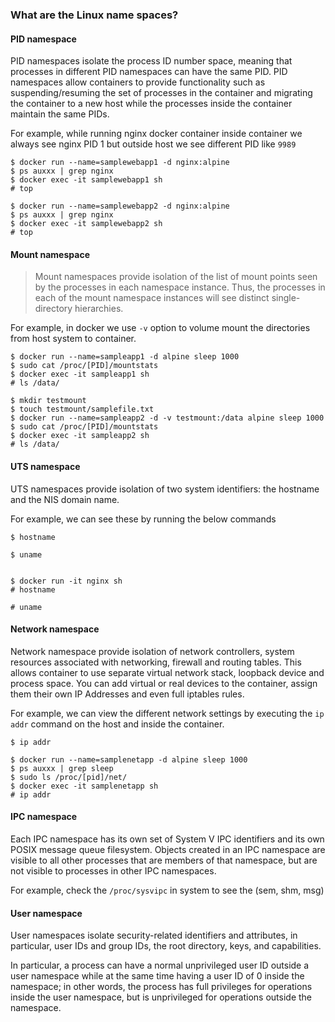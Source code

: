 ### What are the Linux name spaces?

#### PID namespace

 PID namespaces isolate the process ID number space, meaning that processes in different PID namespaces can have the same PID.  PID namespaces allow containers to provide functionality such as suspending/resuming the set of processes in the container and migrating the container to a new host while the processes inside the container maintain the same PIDs.

For example, while running nginx docker container inside container we always see nginx PID 1 but outside host we see different PID like `9989`

```
$ docker run --name=samplewebapp1 -d nginx:alpine
$ ps auxxx | grep nginx
$ docker exec -it samplewebapp1 sh
# top

$ docker run --name=samplewebapp2 -d nginx:alpine
$ ps auxxx | grep nginx
$ docker exec -it samplewebapp2 sh
# top
```


#### Mount namespace

> Mount namespaces provide isolation of the list of mount points seen by the processes in each namespace instance.  Thus, the processes in each of the mount namespace instances will see distinct single-directory hierarchies.

For example, in docker we use `-v` option to volume mount the directories from host system to container.

```
$ docker run --name=sampleapp1 -d alpine sleep 1000
$ sudo cat /proc/[PID]/mountstats
$ docker exec -it sampleapp1 sh
# ls /data/

$ mkdir testmount
$ touch testmount/samplefile.txt
$ docker run --name=sampleapp2 -d -v testmount:/data alpine sleep 1000
$ sudo cat /proc/[PID]/mountstats
$ docker exec -it sampleapp2 sh
# ls /data/
```


#### UTS namespace

UTS namespaces provide isolation of two system identifiers: the hostname and the NIS domain name.

For example, we can see these by running the below commands

```
$ hostname

$ uname


$ docker run -it nginx sh
# hostname

# uname
```


#### Network namespace

Network namespace provide isolation of network controllers, system resources associated with networking, firewall and routing tables. This allows container to use separate virtual network stack, loopback device and process space. You can add virtual or real devices to the container, assign them their own IP Addresses and even full iptables rules. 

For example, we can view the different network settings by executing the `ip addr` command on the host and inside the container.

```
$ ip addr

$ docker run --name=samplenetapp -d alpine sleep 1000
$ ps auxxx | grep sleep
$ sudo ls /proc/[pid]/net/
$ docker exec -it samplenetapp sh
# ip addr
```


#### IPC namespace

Each IPC namespace has its own set of System V IPC identifiers and its own POSIX message queue filesystem.  Objects created in an IPC namespace are visible to all other processes that are members of that namespace, but are not visible to processes in other IPC namespaces.

For example, check the `/proc/sysvipc` in system to see the (sem, shm, msg)


#### User namespace

User namespaces isolate security-related identifiers and attributes, in particular, user IDs and group IDs, the root directory, keys, and capabilities.

In particular, a process can have a normal unprivileged user ID outside a user namespace while at the same time having a user ID of 0 inside the namespace; in other words, the process has full privileges for operations inside the user namespace, but is unprivileged for operations outside the namespace.